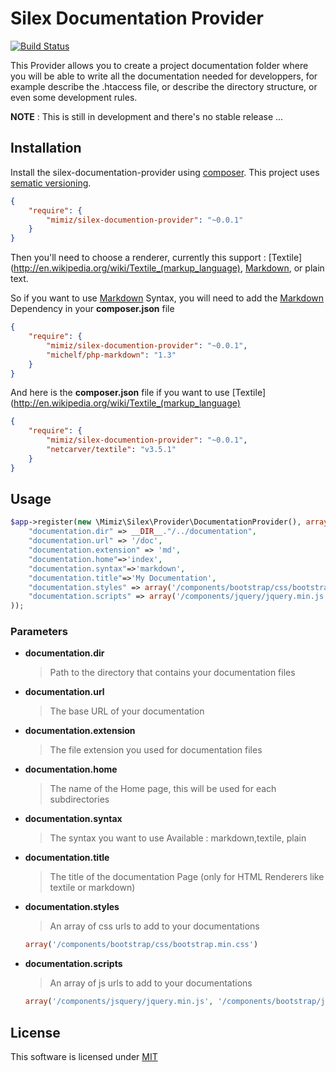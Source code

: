 Silex Documentation Provider
============================

[![Build Status](https://travis-ci.org/mimiz/silex-documentation-provider.png)](https://travis-ci.org/mimiz/silex-documentation-provider)

 This Provider allows you to create a project documentation folder where you will be able to write all the documentation
 needed for developpers, for example describe the .htaccess file, or describe the directory structure, or even some
 development rules.

 **NOTE** : This is still in development and there's no stable release ...

Installation
------------

Install the silex-documentation-provider using [composer](http://getcomposer.org/).  This project uses [sematic versioning](http://semver.org/).

```json
{
    "require": {
        "mimiz/silex-documention-provider": "~0.0.1"
    }
}
```

 Then you'll need to choose a renderer, currently this support : [Textile](http://en.wikipedia.org/wiki/Textile_(markup_language), [Markdown](http://en.wikipedia.org/wiki/Markdown), or plain text.

 So if you want to use [Markdown](http://en.wikipedia.org/wiki/Markdown) Syntax, you will need to add the [Markdown](http://en.wikipedia.org/wiki/Markdown) Dependency in your **composer.json** file


```json
{
    "require": {
        "mimiz/silex-documention-provider": "~0.0.1",
        "michelf/php-markdown": "1.3"
    }
}
```

 And here is the **composer.json** file if you want to use [Textile](http://en.wikipedia.org/wiki/Textile_(markup_language)

```json
{
    "require": {
        "mimiz/silex-documention-provider": "~0.0.1",
        "netcarver/textile": "v3.5.1"
    }
}
```


Usage
-----

```php
$app->register(new \Mimiz\Silex\Provider\DocumentationProvider(), array(
    "documentation.dir" => __DIR__."/../documentation",
    "documentation.url" => '/doc',
    "documentation.extension" => 'md',
    "documentation.home"=>'index',
    "documentation.syntax"=>'markdown',
    "documentation.title"=>'My Documentation',
    "documentation.styles" => array('/components/bootstrap/css/bootstrap.min.css'),
    "documentation.scripts" => array('/components/jquery/jquery.min.js','/components/bootstrap/js/bootstrap.min.js')
));
```

### Parameters


 * __documentation.dir__
    > Path to the directory that contains your documentation files

 * __documentation.url__
    > The base URL of your documentation

 * __documentation.extension__
    > The file extension you used for documentation files

 * __documentation.home__
    > The name of the Home page, this will be used for each subdirectories

 * __documentation.syntax__
    > The syntax you want to use
    > Available : markdown,textile, plain

 * __documentation.title__
    > The title of the documentation Page (only for HTML Renderers like textile or markdown)

 * __documentation.styles__

    > An array of css urls to add to your documentations

    ```php
    array('/components/bootstrap/css/bootstrap.min.css')
    ```

 * __documentation.scripts__
    > An array of js urls to add to your documentations

    ```php
    array('/components/jsquery/jquery.min.js', '/components/bootstrap/js/bootstrap.min.js')
    ```

License
-------

This software is licensed under [MIT](http://rgoyard.mit-license.org/)